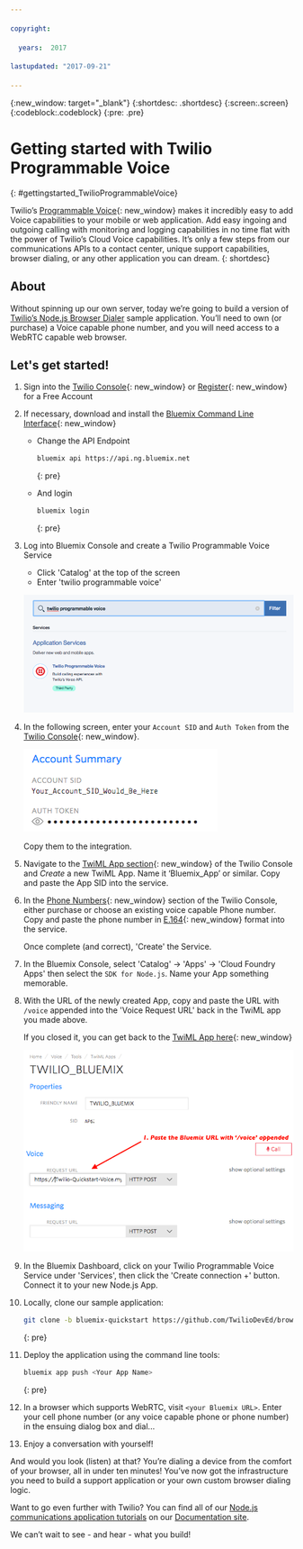 ```yaml
---

copyright:

  years:  2017

lastupdated: "2017-09-21"

---
```


{:new_window: target="_blank"}
{:shortdesc: .shortdesc}
{:screen:.screen}
{:codeblock:.codeblock}
{:pre: .pre}

# Getting started with Twilio Programmable Voice
{: #gettingstarted_TwilioProgrammableVoice}

Twilio’s [Programmable Voice](https://www.twilio.com/voice){: new_window}
makes it incredibly easy to add Voice capabilities to your mobile or web
application. Add easy ingoing and outgoing calling with monitoring and logging
capabilities in no time flat with the power of Twilio’s Cloud Voice
capabilities. It’s only a few steps from our communications APIs to a contact
center, unique support capabilities, browser dialing, or any other application
you can dream.
{: shortdesc}

## About

Without spinning up our own server, today we’re going to build a version of
[Twilio’s Node.js Browser Dialer](https://www.twilio.com/docs/tutorials/browser-dialer-node-react)
sample application. You’ll need to own (or purchase) a Voice capable phone
number, and you will need access to a WebRTC capable web browser.

## Let's get started!

1. Sign into the [Twilio Console](https://www.twilio.com/console){: new_window}
   or [Register](https://www.twilio.com/try-twilio){: new_window} for a Free
   Account

1. If necessary, download and install the [Bluemix Command Line
   Interface](https://console.bluemix.net/docs/starters/install_cli.html){: new_window}
   - Change the API Endpoint
     ```bash
     bluemix api https://api.ng.bluemix.net
     ```
     {: pre}

   - And login
     ```bash
     bluemix login
     ```
     {: pre}

1. Log into Bluemix Console and create a Twilio Programmable Voice Service

   - Click 'Catalog' at the top of the screen
   - Enter 'twilio programmable voice'

   ![Twilio app from Bluemix catalog](images/03-create-twilio-app.png)

1. In the following screen, enter your `Account SID` and `Auth Token` from the
   [Twilio Console](https://www.twilio.com/console){: new_window}.

   ![Configure your Twilio Credentials](images/02-twilio-credentials.png)

   Copy them to the integration.
1. Navigate to the [TwiML App section](https://www.twilio.com/console/voice/dev-tools/twiml-apps){: new_window}
   of the Twilio Console and *Create* a new TwiML App.  Name it ‘Bluemix_App’
   or similar.  Copy and paste the App SID into the service.

1. In the [Phone Numbers](https://www.twilio.com/console/phone-numbers/incoming){: new_window}
   section of the Twilio Console, either purchase or choose an existing voice
   capable Phone number. Copy and paste the phone number in
   [E.164](https://support.twilio.com/hc/en-us/articles/223183008-Formatting-International-Phone-Numbers){: new_window}
   format into the service.

   Once complete (and correct), 'Create' the Service.

1. In the Bluemix Console, select 'Catalog' -> 'Apps' -> 'Cloud Foundry Apps'
   then select the `SDK for Node.js`. Name your App something memorable.

1. With the URL of the newly created App, copy and paste the URL with `/voice` 
   appended into the 'Voice Request URL' back in the TwiML app you made above.

   If you closed it, you can get back to the
   [TwiML App here](https://www.twilio.com/console/voice/dev-tools/twiml-apps){: new_window}

   ![Configure TwiML App](images/06-create-twiml-app-in-twilio-console.png)

1. In the Bluemix Dashboard, click on your Twilio Programmable Voice Service under 'Services',
   then click the 'Create connection +' button. Connect it to your new Node.js
   App.

1. Locally, clone our sample application:

    ```bash
    git clone -b bluemix-quickstart https://github.com/TwilioDevEd/browser-dialer-react
    ```
    {: pre}

1. Deploy the application using the command line tools:

   ```bash
   bluemix app push <Your App Name>
   ```
   {: pre}

1. In a browser which supports WebRTC, visit `<your Bluemix URL>`.  Enter your
   cell phone number (or any voice capable phone or phone number) in the
   ensuing dialog box and dial...

1. Enjoy a conversation with yourself!

And would you look (listen) at that? You’re dialing a device from the comfort
of your browser, all in under ten minutes! You’ve now got the infrastructure
you need to build a support application or your own custom browser dialing logic.

Want to go even further with Twilio? You can find all of our [Node.js
communications application tutorials](https://www.twilio.com/docs/tutorials?filter-language=node&order_by=-popularity_rank)
on our [Documentation site](https://www.twilio.com/docs/).


We can’t wait to see - and hear - what you build!
